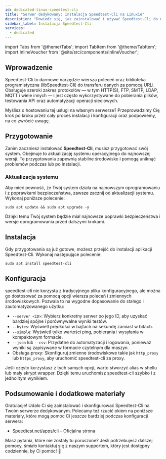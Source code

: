 ```yaml
---
id: dedicated-linux-speedtest-cli
title: "Serwer dedykowany: Instalacja Speedtest-Cli na Linuxie"
description: "Dowiedz się, jak zainstalować i używać Speedtest-Cli do niezawodnego testowania sieci i automatyzacji z wieloma protokołami → Sprawdź teraz"
sidebar_label: Instalacja Speedtest-Cli
services:
  - dedicated
---
```


import Tabs from '@theme/Tabs';
import TabItem from '@theme/TabItem';
import InlineVoucher from '@site/src/components/InlineVoucher';

## Wprowadzenie

Speedtest-Cli to darmowe narzędzie wiersza poleceń oraz biblioteka programistyczna (libSpeedtest-Cli) do transferu danych za pomocą URLi. Obsługuje szeroki zakres protokołów — w tym HTTP(S), FTP, SMTP, LDAP, MQTT i wiele innych — i jest często wykorzystywane do pobierania plików, testowania API oraz automatyzacji operacji sieciowych.

Myślisz o hostowaniu tej usługi na własnym serwerze? Przeprowadzimy Cię krok po kroku przez cały proces instalacji i konfiguracji oraz podpowiemy, na co zwrócić uwagę.

<InlineVoucher />

## Przygotowanie

Zanim zaczniesz instalować **Speedtest-Cli**, musisz przygotować swój system. Obejmuje to aktualizację systemu operacyjnego do najnowszej wersji. Te przygotowania zapewnią stabilne środowisko i pomogą uniknąć problemów podczas lub po instalacji.

### Aktualizacja systemu
Aby mieć pewność, że Twój system działa na najnowszym oprogramowaniu i z poprawkami bezpieczeństwa, zawsze zacznij od aktualizacji systemu. Wykonaj poniższe polecenie:

```
sudo apt update && sudo apt upgrade -y
```
Dzięki temu Twój system będzie miał najnowsze poprawki bezpieczeństwa i wersje oprogramowania przed dalszymi krokami.

## Instalacja

Gdy przygotowania są już gotowe, możesz przejść do instalacji aplikacji Speedtest-Cli. Wykonaj następujące polecenie:

```console
sudo apt install speedtest-cli
```

## Konfiguracja

speedtest-cli nie korzysta z tradycyjnego pliku konfiguracyjnego, ale można go dostosować za pomocą opcji wiersza poleceń i zmiennych środowiskowych. Pozwala to na wygodne dopasowanie do stałego i zautomatyzowanego użytku:

- `--server <ID>`: Wybierz konkretny serwer po jego ID, aby uzyskać bardziej spójne i porównywalne wyniki testów.  
- `--bytes`: Wyświetl prędkości w bajtach na sekundę zamiast w bitach.  
- `--simple`: Wyświetl tylko wartości ping, pobierania i wysyłania w kompaktowym formacie.  
- `--json` lub `--csv`: Przydatne do automatyzacji i logowania, ponieważ wyniki są zapisywane w formacie czytelnym dla maszyn.  
- Obsługa proxy: Skonfiguruj zmienne środowiskowe takie jak `http_proxy` lub `https_proxy`, aby uruchomić speedtest-cli za proxy.

Jeśli często korzystasz z tych samych opcji, warto stworzyć alias w shellu lub mały skrypt wrapper. Dzięki temu uruchomisz speedtest-cli szybko i z jednolitym wynikiem.

## Podsumowanie i dodatkowe materiały

Gratulacje! Udało Ci się zainstalować i skonfigurować Speedtest-Cli na Twoim serwerze dedykowanym. Polecamy też rzucić okiem na poniższe materiały, które mogą pomóc Ci jeszcze bardziej podczas konfiguracji serwera:

- [Speedtest.net/apps/cli](https://www.speedtest.net/apps/cli) – Oficjalna strona

Masz pytania, które nie zostały tu poruszone? Jeśli potrzebujesz dalszej pomocy, śmiało kontaktuj się z naszym supportem, który jest dostępny codziennie, by Ci pomóc! 🙂

<InlineVoucher />